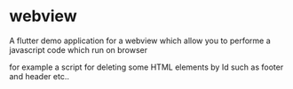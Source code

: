 # webview

A flutter demo application for a webview which allow you to performe a javascript code
which run on browser

for example a script for deleting some HTML elements by Id such as footer and header etc..